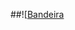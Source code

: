 ##![[Bandeira](https://i.imgur.com/WnJxkhl.png)

<!--
**Danilo-56/Danilo-56** é um repositório ✨ _special_ ✨ porque seu `README.md` (este arquivo) aparece no seu perfil do GitHub.

Aqui estão algumas ideias para você comprar:

- 🔭 Atualmente estou trabalhando em...
- 🌱 Atualmente estou aprendendo...
- 👯 Estou procurando colaborar em...
- 🤔 Estou procurando ajuda com...
- 💬 Pergunte-me sobre...
- 📫 Como entrar em contato amigo: ...
- 😄 Pronomes: ...
- ⚡ Curiosidade: ...
-->

